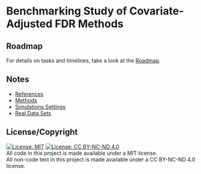 # Benchmarking Study of Covariate-Adjusted FDR Methods 

## Roadmap
For details on tasks and timelines, take a look at the [Roadmap](ROADMAP.md).

## Notes
- [References](notes/0_references.md)
- [Methods](notes/1_methods.md)
- [Simulations Settings](notes/2_simulations.md)
- [Real Data Sets](notes/3_realdata.md) 

## License/Copyright
[![License: MIT](https://img.shields.io/badge/License-MIT-yellow.svg)](https://opensource.org/licenses/MIT) [![License: CC BY-NC-ND 4.0](https://img.shields.io/badge/License-CC%20BY--NC--ND%204.0-lightgrey.svg)](https://creativecommons.org/licenses/by-nc-nd/4.0/)  
All code in this project is made available under a MIT license.  
All non-code text in this project is made available under a CC BY-NC-ND 4.0 license.
